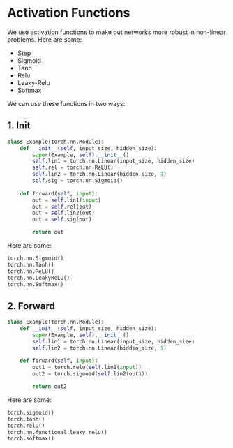 
# Activation Functions

We use activation functions to make out networks more robust in non-linear problems. Here are some:

* Step
* Sigmoid
* Tanh
* Relu
* Leaky-Relu
* Softmax

We can use these functions in two ways:

## 1. Init

```python
class Example(torch.nn.Module):
    def __init__(self, input_size, hidden_size):
        super(Example, self).__init__()
        self.lin1 = torch.nn.Linear(input_size, hidden_size)
        self.rel = torch.nn.ReLU()
        self.lin2 = torch.nn.Linear(hidden_size, 1)
        self.sig = torch.nn.Sigmoid()
    
    def forward(self, input):
        out = self.lin1(input)
        out = self.rel(out)
        out = self.lin2(out)
        out = self.sig(out)

        return out
```

Here are some:

```python
torch.nn.Sigmoid()
torch.nn.Tanh()
torch.nn.ReLU()
torch.nn.LeakyReLU()
torch.nn.Softmax()
```

## 2. Forward

```python
class Example(torch.nn.Module):
    def __init__(self, input_size, hidden_size):
        super(Example, self).__init__()
        self.lin1 = torch.nn.Linear(input_size, hidden_size)
        self.lin2 = torch.nn.Linear(hidden_size, 1)
    
    def forward(self, input):
        out1 = torch.relu(self.lin1(input))
        out2 = torch.sigmoid(self.lin2(out1))

        return out2
```

Here are some:

```python
torch.sigmoid()
torch.tanh()
torch.relu()
torch.nn.functional.leaky_relu()
torch.softmax()
```
